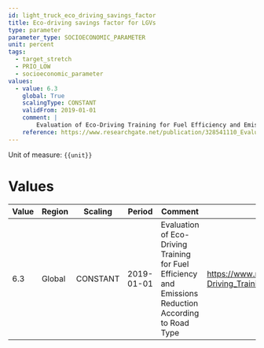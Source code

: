```yaml
---
id: light_truck_eco_driving_savings_factor
title: Eco-driving savings factor for LGVs
type: parameter
parameter_type: SOCIOECONOMIC_PARAMETER
unit: percent
tags:
  - target_stretch
  - PRIO_LOW
  - socioeconomic_parameter
values:
  - value: 6.3
    global: True
    scalingType: CONSTANT
    validFrom: 2019-01-01
    comment: |
        Evaluation of Eco-Driving Training for Fuel Efficiency and Emissions Reduction According to Road Type
    reference: https://www.researchgate.net/publication/328541110_Evaluation_of_Eco-Driving_Training_for_Fuel_Efficiency_and_Emissions_Reduction_According_to_Road_Type
---
```



Unit of measure: `{{unit}}`


# Values


| Value | Region | Scaling | Period | Comment | Reference |
|-------|--------|---------|--------|---------|-----------|
| 6.3 | Global | CONSTANT | 2019-01-01 | Evaluation of Eco-Driving Training for Fuel Efficiency and Emissions Reduction According to Road Type | https://www.researchgate.net/publication/328541110_Evaluation_of_Eco-Driving_Training_for_Fuel_Efficiency_and_Emissions_Reduction_According_to_Road_Type |


